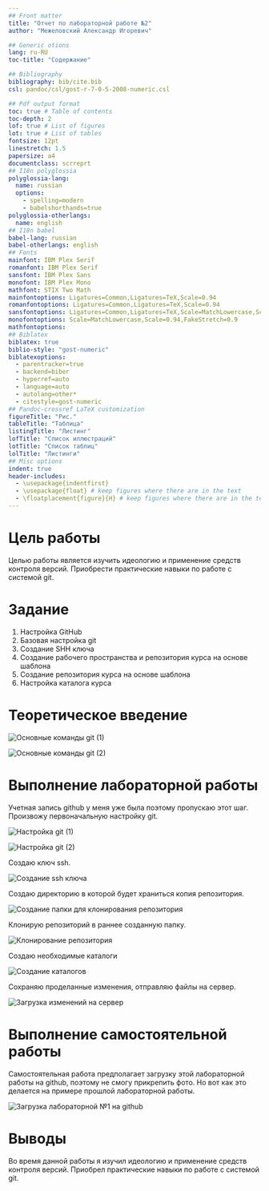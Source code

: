 ```yaml
---
## Front matter
title: "Отчет по лабораторной работе №2"
author: "Межеловский Александр Игоревич"

## Generic otions
lang: ru-RU
toc-title: "Содержание"

## Bibliography
bibliography: bib/cite.bib
csl: pandoc/csl/gost-r-7-0-5-2008-numeric.csl

## Pdf output format
toc: true # Table of contents
toc-depth: 2
lof: true # List of figures
lot: true # List of tables
fontsize: 12pt
linestretch: 1.5
papersize: a4
documentclass: scrreprt
## I18n polyglossia
polyglossia-lang:
  name: russian
  options:
	- spelling=modern
	- babelshorthands=true
polyglossia-otherlangs:
  name: english
## I18n babel
babel-lang: russian
babel-otherlangs: english
## Fonts
mainfont: IBM Plex Serif
romanfont: IBM Plex Serif
sansfont: IBM Plex Sans
monofont: IBM Plex Mono
mathfont: STIX Two Math
mainfontoptions: Ligatures=Common,Ligatures=TeX,Scale=0.94
romanfontoptions: Ligatures=Common,Ligatures=TeX,Scale=0.94
sansfontoptions: Ligatures=Common,Ligatures=TeX,Scale=MatchLowercase,Scale=0.94
monofontoptions: Scale=MatchLowercase,Scale=0.94,FakeStretch=0.9
mathfontoptions:
## Biblatex
biblatex: true
biblio-style: "gost-numeric"
biblatexoptions:
  - parentracker=true
  - backend=biber
  - hyperref=auto
  - language=auto
  - autolang=other*
  - citestyle=gost-numeric
## Pandoc-crossref LaTeX customization
figureTitle: "Рис."
tableTitle: "Таблица"
listingTitle: "Листинг"
lofTitle: "Список иллюстраций"
lotTitle: "Список таблиц"
lolTitle: "Листинги"
## Misc options
indent: true
header-includes:
  - \usepackage{indentfirst}
  - \usepackage{float} # keep figures where there are in the text
  - \floatplacement{figure}{H} # keep figures where there are in the text
---
```


# Цель работы

Целью работы является изучить идеологию и применение средств контроля версий. Приобрести практические навыки по работе с системой git.

# Задание

1. Настройка GitHub
2. Базовая настройка git
3. Создание SHH ключа
4. Создание рабочего пространства и репозитория курса на основе шаблона
5. Создание репозитория курса на основе шаблона
6. Настройка каталога курса

# Теоретическое введение

![Основные команды git (1)](image/1.png)

![Основные команды git (2)](image/2.png)

# Выполнение лабораторной работы

Учетная запись github у меня уже была поэтому пропускаю этот шаг. Произвожу первоначальную настройку git.

![Настройка git (1)](image/3.png)

![Настройка git (2)](image/4.png)

Создаю ключ ssh.

![Создание ssh ключа](image/5.png)

Создаю директорию в которой будет храниться копия репозитория.

![Создание папки для клонирования репозитория](image/6.png)

Клонирую репозиторий в раннее созданную папку.

![Клонирование репозитория](image/7.png)

Создаю необходимые каталоги

![Создание каталогов](image/8.png)

Сохраняю проделанные изменения, отправляю файлы на сервер.

![Загрузка изменений на сервер](image/9.png)

# Выполнение самостоятельной работы

Самостоятельная работа предполагает загрузку этой лабораторной работы на github, поэтому не смогу прикрепить фото. Но вот как это делается на примере прошлой лабораторной работы.

![Загрузка лабораторной №1 на github](image/10.png)

# Выводы

Во время данной работы я изучил идеологию и применение средств контроля версий. Приобрел практические навыки по работе с системой git.